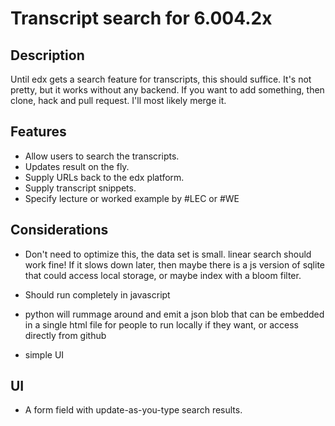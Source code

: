 
# Transcript search for 6.004.2x<a id="sec-1" name="sec-1"></a>

## Description<a id="sec-1-1" name="sec-1-1"></a>

Until edx gets a search feature for transcripts, this should suffice.
It's not pretty, but it works without any backend. If you want to add
something, then clone, hack and pull request. I'll most likely merge it.

## Features<a id="sec-1-2" name="sec-1-2"></a>

-   Allow users to search the transcripts.
-   Updates result on the fly.
-   Supply URLs back to the edx platform.
-   Supply transcript snippets.
-   Specify lecture or worked example by #LEC or #WE

## Considerations<a id="sec-1-3" name="sec-1-3"></a>

-   Don't need to optimize this, the data set is small.  linear search
    should work fine! If it slows down later, then maybe there is a js
    version of sqlite that could access local storage, or maybe index
    with a bloom filter.

-   Should run completely in javascript

-   python will rummage around and emit a json blob that can be embedded
    in a single html file for people to run locally if they want, or
    access directly from github

-   simple UI

## UI<a id="sec-1-4" name="sec-1-4"></a>

-   A form field with update-as-you-type search results.
